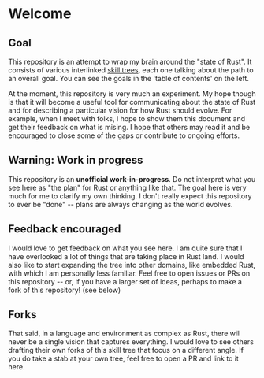 # Welcome

## Goal

This repository is an attempt to wrap my brain around the "state of Rust". It consists of various interlinked [skill trees], each one talking about the path to an overall goal. You can see the goals in the 'table of contents' on the left.

[skill trees]: https://github.com/nikomatsakis/skill-tree

At the moment, this repository is very much an experiment. My hope though is that it will become a useful tool for communicating about the state of Rust and for describing a particular vision for how Rust should evolve. For example, when I meet with folks, I hope to show them this document and get their feedback on what is mising. I hope that others may read it and be encouraged to close some of the gaps or contribute to ongoing efforts.

## Warning: Work in progress

This repository is an **unofficial work-in-progress**. Do not interpret what you see here as "the plan" for Rust or anything like that. The goal here is very much for me to clarify my own thinking. I don't really expect this repository to ever be "done" -- plans are always changing as the world evolves.

## Feedback encouraged

I would love to get feedback on what you see here. I am quite sure that I have overlooked a lot of things that are taking place in Rust land. I would also like to start expanding the tree into other domains, like embedded Rust, with which I am personally less familiar. Feel free to open issues or PRs on this repository -- or, if you have a larger set of ideas, perhaps to make a fork of this repository! (see below)

## Forks

That said, in a language and environment as complex as Rust, there will never be a single vision that captures everything. I would love to see others drafting their own forks of this skill tree that focus on a different angle. If you do take a stab at your own tree, feel free to open a PR and link to it here.
